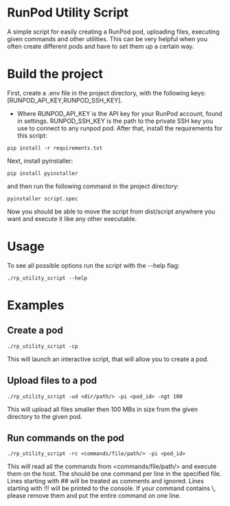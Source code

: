 # RunPod Utility Script
A simple script for easily creating a RunPod pod, uploading files, executing given commands and other utilities. This can be very helpful when you often create different pods and have to set them up a certain way.
# Build the project
First, create a .env file in the project directory, with the following keys: [RUNPOD_API_KEY,RUNPOD_SSH_KEY]. 
- Where RUNPOD_API_KEY is the API key for your RunPod account, found in settings. RUNPOD_SSH_KEY is the path to the private SSH key you use to connect to any runpod pod.
After that, install the requirements for this script:
```
pip install -r requirements.txt
```
Next, install pyinstaller:
```
pip install pyinstaller
```
and then run the following command in the project directory:
```
pyinstaller script.spec
```
Now you should be able to move the script from dist/script anywhere you want and execute it like any other executable.

# Usage

To see all possible options run the script with the --help flag:
````
./rp_utility_script --help
````

# Examples
## Create a pod
````
./rp_utility_script -cp
````
This will launch an interactive script, that will allow you to create a pod.

## Upload files to a pod
````
./rp_utility_script -ud <dir/path/> -pi <pod_id> -ngt 100
````
This will upload all files smaller then 100 MBs in size from the given directory to the given pod.

## Run commands on the pod
````
./rp_utility_script -rc <commands/file/path/> -pi <pod_id>
````
This will read all the commands from <commands/file/path/> and execute them on the host. The should be one command per line in the specified file. Lines starting with ## will be treated as comments and ignored. Lines starting with !!! will be printed to the console. If your command contains \\, please remove them and put the entire command on one line.